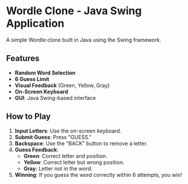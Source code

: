 # Wordle Clone - Java Swing Application

A simple Wordle clone built in Java using the Swing framework.

## Features

- **Random Word Selection**
- **6 Guess Limit**
- **Visual Feedback** (Green, Yellow, Gray)
- **On-Screen Keyboard**
- **GUI**: Java Swing-based interface

## How to Play

1. **Input Letters**: Use the on-screen keyboard.
2. **Submit Guess**: Press "GUESS."
3. **Backspace**: Use the "BACK" button to remove a letter.
4. **Guess Feedback**: 
   - **Green**: Correct letter and position.
   - **Yellow**: Correct letter but wrong position.
   - **Gray**: Letter not in the word.
5. **Winning**: If you guess the word correctly within 6 attempts, you win!

